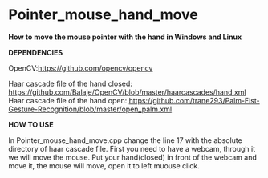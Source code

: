 # Pointer_mouse_hand_move
**How to move the mouse pointer with the hand in Windows and Linux**

**DEPENDENCIES**

OpenCV:https://github.com/opencv/opencv

Haar cascade file of the hand closed: https://github.com/Balaje/OpenCV/blob/master/haarcascades/hand.xml
Haar cascade file of the hand open: https://github.com/trane293/Palm-Fist-Gesture-Recognition/blob/master/open_palm.xml

**HOW TO USE**

In Pointer_mouse_hand_move.cpp change the line 17 with the absolute directory of haar cascade file. 
First you need to have a webcam, through it we will move the mouse.
Put your hand(closed) in front of the webcam and move it, the mouse will move, open it to left muouse click.
